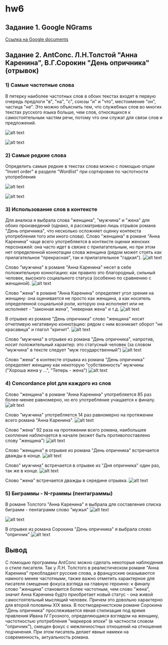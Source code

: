 # hw6
## Задание 1. Google NGrams
[Ссылка на Google documents](https://docs.google.com/document/d/1XCrqEOeoDev5_dozMkUiyOqQgRWdTbLXvvzYemA8f8o/edit)

## Задание 2. AntConc. Л.Н.Толстой "Анна Каренина", В.Г.Сорокин "День опричника" (отрывок)
### 1) Самые частотные слова
В пятерку наиболее частотных слов в обоих текстах входят в первую очередь предлоги "в", "на", "с", союзы "и" и "что", местоимение "он", частица "не". Это можно объяснить тем, что служебных слов во многих текстах русского языка больше, чем слов, относящихся к самостоятельным частям речи, потому что они служат для связи слов и предложений. 

![alt text](https://github.com/Kvitko/hw6/blob/master/2018-04-08_15-10-23.png)

![alt text](https://github.com/Kvitko/hw6/blob/master/2018-04-08_14-03-11.png)

### 2) Самые редкие слова
Определить самые редкие в текстах слова можно с помощью опции "Invert order" в разделе "Wordlist" при сортировке по частотности употребления

![alt text](https://github.com/Kvitko/hw6/blob/master/2018-04-08_15-20-31.png)

![alt text](https://github.com/Kvitko/hw6/blob/master/2018-04-08_15-06-25.png)

### 3) Использование слов в контексте
Для анализа я выбрала слова "женщина", "мужчина" и "жена" для обоих произведений (однако, я рассматриваю лишь отрывок романа "День опричника", что несколько осложняет оценку контекста употребления того или иного слова). 
Слово "женщина" в романе "Анна Каренина" чаще всего употребляется в контексте оценки женских персонажей: она часто идет в связке с прилагательным, но при этом нет определенной коннотации слова женщина (рядом может стоять как прилагательное "прекрасная", так и прилагательное "гадкая").
![alt text](https://github.com/Kvitko/hw6/blob/master/2018-04-08_15-44-37.png)

Слово "мужчина" в романе "Анна Каренина" несет в себе положительную коннотацию: как правило это благородный, сильный человек, высокого социального статуса (особенно по сравнению с женщиной).
![alt text](https://github.com/Kvitko/hw6/blob/master/2018-04-08_15-45-40.png)

Слово "жена" в романе "Анна Каренина" определяет угол зрения на женщину: она оценивается не просто как женщина, а как носитель определенной социальной роли, которую она исполняет или не исполняет - "законная жена", "неверная жена" и т.д.
![alt text](https://github.com/Kvitko/hw6/blob/master/2018-04-08_15-46-37.png)

В отрывке из романе "День опричника" слово "женщина" носит отчетливую негативную коннотацию: рядом с ним возникает оборот "не красавица" и глагол "кричит".
![alt text](https://github.com/Kvitko/hw6/blob/master/2018-04-08_15-49-49.png)

Слово "мужчина" в отрывке из романа "День опричника", напротив, носит положительный характер: это статусный человек (за словом "мужчина" в тексте следует "муж государственный")
![alt text](https://github.com/Kvitko/hw6/blob/master/2018-04-08_15-51-23.png)

Слово "жена" в контексте отрывка из романа "День опричника" определяет женщину как некоторую "собственность" мужчины ("Хороша жена у ...", "Теперь - жена")
![alt text](https://github.com/Kvitko/hw6/blob/master/2018-04-08_15-50-57.png)

### 4) Concordance plot для каждого из слов
Слово "женщина" в романе "Анна Каренина" употребляется 85 раз более-менее равномерно, но его употребление учащается к финалу.
![alt text](https://github.com/Kvitko/hw6/blob/master/2018-04-08_15-48-17.png)

Слово "мужчина" употребляется 14 раз равномерно на протяжении всего романа "Анна Каренина".
![alt text](https://github.com/Kvitko/hw6/blob/master/2018-04-08_15-48-59.png)

Слово "жена" 92 раза на протяжении всего романа, наибольшее скопление наблючается в начале (может быть противопоставлено слову "женщина")
![alt text](https://github.com/Kvitko/hw6/blob/master/2018-04-08_15-47-38.png)

Слово "женщина" в отрывке из романа "День опричника" встречается дважды в конце.
![alt text](https://github.com/Kvitko/hw6/blob/master/2018-04-08_15-50-08.png)

Слово" мужчина" встречается в отрывке из "Дня опричника" один раз, так же в конце.
![alt text](https://github.com/Kvitko/hw6/blob/master/2018-04-08_15-51-44.png)

Слово "жена" встречается дважды в середине отрывка.
![alt text](https://github.com/Kvitko/hw6/blob/master/2018-04-08_15-50-32.png)

### 5) Биграммы - N-граммы (пентаграммы)
В романе Толстого "Анна Каренина" я выбрала для составления списка биграмм - пентаграмм слово "мужья"
![alt text](https://github.com/Kvitko/hw6/blob/master/2018-04-09_23-13-43.png)

![alt text](https://github.com/Kvitko/hw6/blob/master/2018-04-09_23-19-13.png)

В отрывке из романа Сорокина "День опричника" я выбрала слово "опричник"
![alt text](https://github.com/Kvitko/hw6/blob/master/2018-04-09_23-15-07.png)
## Вывод 
С помощью программы AntConc можно сделать некоторые наблюдения о стиле писателя. Так у Л.Н. Толстого в реалистическом романе "Анна Каренина" преобладают русские слова, а французские оказываются намного менее частотными, также важно отметить характерное для писателя смещение фокуса взгляда на главную героиню: к финалу слово "женщина" становится более частотным, чем слово "жена", значит Анна Каренина будто приобретает новый статус - она живой самостоятельный мыслящий человек. Причем это довольно характерно для второй половины XIX века.
В постмодернистском романе Сорокина "День опричника" прослеживается явная стилизация под время правления Ивана IV Грозного, определяющаяся взглядом на женщину, частотностью употребления "маркеров эпохи" (в частности словом "опричник"), смещен фокус с межличностных отношений на отношения подчинения. При этом писатель делает явные намеки на современность, актуальность романа. 
